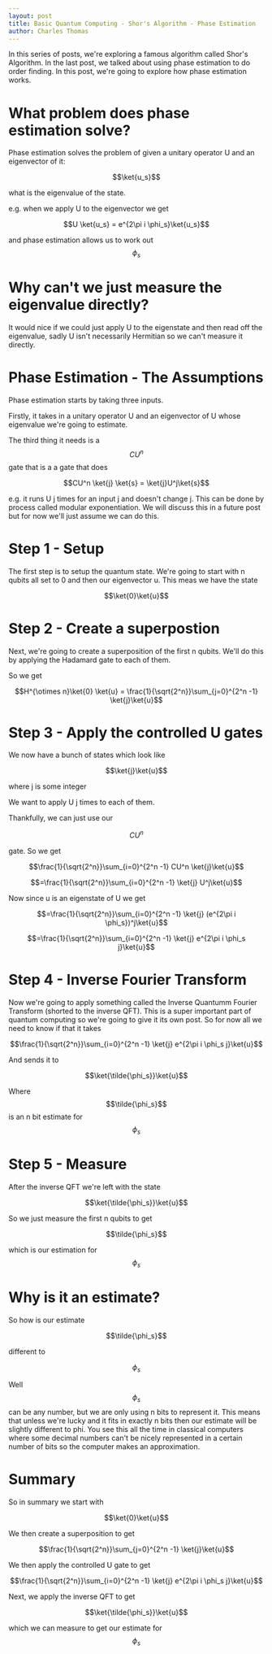 ```yaml
---
layout: post
title: Basic Quantum Computing - Shor's Algorithm - Phase Estimation
author: Charles Thomas
---
```


In this series of posts, we're exploring a famous algorithm called Shor's Algorithm. In the last post, we talked about using phase estimation to do order finding. In this post, we're going to explore how phase estimation works.

# What problem does phase estimation solve?

Phase estimation solves the problem of given a unitary operator U and an eigenvector of it: 

$$\ket{u_s}$$ 

what is the eigenvalue of the state.

e.g. when we apply U to the eigenvector we get

$$U \ket{u_s} = e^{2\pi i \phi_s}\ket{u_s}$$

and phase estimation allows us to work out $$\phi_s$$

# Why can't we just measure the eigenvalue directly?

It would nice if we could just apply U to the eigenstate and then read off the eigenvalue, sadly U isn't necessarily Hermitian so we can't measure it directly.

# Phase Estimation - The Assumptions

Phase estimation starts by taking three inputs.

Firstly, it takes in a unitary operator U and an eigenvector of U whose eigenvalue we're going to estimate.

The third thing it needs is a $$CU^n$$ gate that is a a gate that does 

$$CU^n \ket{j} \ket{s} = \ket{j}U^j\ket{s}$$ 

e.g. it runs U j times for an input j and doesn't change j. This can be done by process called modular exponentiation. We will discuss this in a future post but for now we'll just assume we can do this.

# Step 1 - Setup

The first step is to setup the quantum state. We're going to start with n qubits all set to 0 and then our eigenvector u. This meas we have the state 

$$\ket{0}\ket{u}$$

# Step 2 - Create a superpostion

Next, we're going to create a superposition of the first n qubits. We'll do this by applying the Hadamard gate to each of them. 

So we get

$$H^{\otimes n}\ket{0} \ket{u} = \frac{1}{\sqrt{2^n}}\sum_{j=0}^{2^n -1} \ket{j}\ket{u}$$

# Step 3 - Apply the controlled U gates

We now have a bunch of states which look like

$$\ket{j}\ket{u}$$

where j is some integer

We want to apply U j times to each of them.

Thankfully, we can just use our 

$$CU^n$$

gate. So we get

$$\frac{1}{\sqrt{2^n}}\sum_{i=0}^{2^n -1} CU^n \ket{j}\ket{u}$$

$$=\frac{1}{\sqrt{2^n}}\sum_{i=0}^{2^n -1} \ket{j} U^j\ket{u}$$

Now since u is an eigenstate of U we get

$$=\frac{1}{\sqrt{2^n}}\sum_{i=0}^{2^n -1} \ket{j} (e^{2\pi i \phi_s})^j\ket{u}$$

$$=\frac{1}{\sqrt{2^n}}\sum_{i=0}^{2^n -1} \ket{j} e^{2\pi i \phi_s j}\ket{u}$$

# Step 4 - Inverse Fourier Transform
Now we're going to apply something called the Inverse Quantumm Fourier Transform (shorted to the inverse QFT). This is a super important part of quantum computing so we're going to give it its own post. So for now all we need to know if that it takes

$$\frac{1}{\sqrt{2^n}}\sum_{i=0}^{2^n -1} \ket{j} e^{2\pi i \phi_s j}\ket{u}$$

And sends it to

$$\ket{\tilde{\phi_s}}\ket{u}$$

Where $$\tilde{\phi_s}$$ is an n bit estimate for $$\phi_s$$

# Step 5 - Measure

After the inverse QFT we're left with the state

$$\ket{\tilde{\phi_s}}\ket{u}$$

So we just measure the first n qubits to get 

$$\tilde{\phi_s}$$

which is our estimation for $$\phi_s$$

# Why is it an estimate?
So how is our estimate 

$$\tilde{\phi_s}$$

different to 

$$\phi_s$$

Well $$\phi_s$$ can be any number, but we are only using n bits to represent it. This means that unless we're lucky and it fits in exactly n bits then our estimate will be slightly different to phi. You see this all the time in classical computers where some decimal numbers can't be nicely represented in a certain number of bits so the computer makes an approximation.

# Summary

So in summary we start with

$$\ket{0}\ket{u}$$

We then create a superposition to get

$$\frac{1}{\sqrt{2^n}}\sum_{j=0}^{2^n -1} \ket{j}\ket{u}$$

We then apply the controlled U gate to get

$$\frac{1}{\sqrt{2^n}}\sum_{i=0}^{2^n -1} \ket{j} e^{2\pi i \phi_s j}\ket{u}$$

Next, we apply the inverse QFT to get 

$$\ket{\tilde{\phi_s}}\ket{u}$$

which we can measure to get our estimate for $$\phi_s$$

